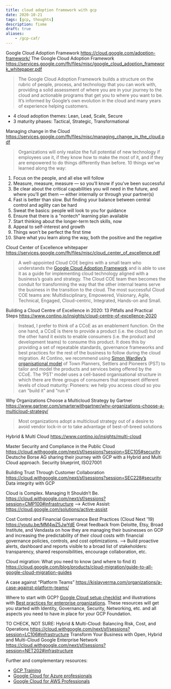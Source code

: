 ```yaml
---
title: cloud adoption framework with gcp
date: 2020-10-21
tags: [gcp, thoughts]
description: fixme
draft: true
aliases:
    - /gcp-caf/
---
```

Google Cloud Adoption Framework
https://cloud.google.com/adoption-framework/
The Google Cloud Adoption Framework
https://services.google.com/fh/files/misc/google_cloud_adoption_framework_whitepaper.pdf
> The Google Cloud Adoption Framework builds a structure on the rubric of people, process, and technology that you can work with, providing a solid assessment of where you are in your journey to the cloud and actionable programs that get you to where you want to be. It’s informed by Google’s own evolution in the cloud and many years of experience helping customers.
- 4 cloud adoption themes: Lean, Lead, Scale, Secure
- 3 maturity phases: Tactical, Strategic, Transformational


Managing change in the Cloud
https://services.google.com/fh/files/misc/managing_change_in_the_cloud.pdf
> Organizations will only realize the full potential of new technology if employees use it, if they know how to make the most of it, and if they are empowered to do things differently than before.
10 things we’ve learned along the way:
1. Focus on the people, and all else will follow
2. Measure, measure, measure — so you’ll know if you’ve been successful
3. Be clear about the critical capabilities you will need in the future, and where you’ll get them — either internally or through your partner(s)
4. Fast is better than slow. But finding your balance between central control and agility can be hard
5. Sweat the basics: people will look to you for guidance
6. Ensure that there is a "nontech" learning plan available
7. Start thinking about the longer-term tech skills, now
8. Appeal to self-interest and growth
9. Things won’t be perfect the first time
10. Share what you learn along the way, both the positive and the negative

Cloud Center of Excellence whitepaper
https://services.google.com/fh/files/misc/cloud_center_of_excellence.pdf
> A well-appointed Cloud COE begins with a small team who understands the [Google Cloud Adoption Framework](https://cloud.google.com/adoption-framework/) and is able to use it as a guide for implementing cloud technology aligned with a business’s goals and strategy. The Cloud COE team then becomes the conduit for transforming the way that the other internal teams serve the business in the transition to the cloud.
> The most successful Cloud COE teams are: Multidisciplinary, Empowered, Visionary, Agile, Technical, Engaged, Cloud-centric, Integrated, Hands-on and Small.

Building a Cloud Centre of Excellence in 2020: 13 Pitfalls and Practical Steps
https://www.contino.io/insights/cloud-centre-of-excellence-2020
> Instead, I prefer to think of a CCoE as an enablement function. On the one hand, a CCoE is there to provide a product (i.e. the cloud) but on the other hand it exists to enable consumers (i.e. the product and development teams) to consume this product. It does this by providing a set of repeatable standards, governance frameworks and best practices for the rest of the business to follow during the cloud migration. 
> At Contino, we recommend using [Simon Wardley’s organisational model](https://medium.com/wardleymaps/getting-started-yourself-e1a359b785a2) of Town Planners, Settlers and Pioneers (PST) to tailor and model the products and services being offered by the CCoE. The ‘PST’ model uses a cell-based organisational structure in which there are three groups of consumers that represent different levels of cloud maturity: Pioneers: we help you access cloud so you can “build it” and “run it”


Why Organizations Choose a Multicloud Strategy by Gartner
https://www.gartner.com/smarterwithgartner/why-organizations-choose-a-multicloud-strategy/
> Most organizations adopt a multicloud strategy out of a desire to avoid vendor lock-in or to take advantage of best-of-breed solutions

Hybrid & Multi Cloud
https://www.contino.io/insights/multi-cloud

Master Security and Compliance in the Public Cloud
https://cloud.withgoogle.com/next/sf/sessions?session=SEC105#security
Deutsche Borse AG sharing their journey with GCP with a Hybrid and Multi Cloud approach. Security blueprint, ISO27001

Building Trust Through Customer Collaboration
https://cloud.withgoogle.com/next/sf/sessions?session=SEC228#security
Data integrity with GCP

Cloud is Complex. Managing It Shouldn’t Be.
https://cloud.withgoogle.com/next/sf/sessions?session=CMP100#infrastructure
--> Active Assist: https://cloud.google.com/solutions/active-assist

Cost Control and Financial Governance Best Practices (Cloud Next '19)
https://youtu.be/MM4wZ5JwYdE
Great feedback from Deloitte, Etsy, Broad Institute, and Vendasta on how they are managing their businesses on GCP and increasing the predictability of their cloud costs with financial governance policies, controls, and cost optimizations.
--> Build proactive alerts, dashboard and reports visible to a broad list of stakeholders: transparency, shared responsibilities, encourage collaboration, etc.

Cloud migration: What you need to know (and where to find it)
https://cloud.google.com/blog/products/cloud-migration/guide-to-all-google-cloud-migration-guides

A case against “Platform Teams”
https://kislayverma.com/organizations/a-case-against-platform-teams/

Where to start with GCP? [Google Cloud setup checklist](https://cloud.google.com/docs/enterprise/onboarding-checklist) and illustrations with [Best practices for enterprise organizations](https://cloud.google.com/docs/enterprise/best-practices-for-enterprise-organizations). These resources will get you started with Identity, Governance, Security, Networking, etc. and all aspects you need to have in place for your GCP Foundation.

TO CHECK, NOT SURE:
Hybrid & Multi-Cloud: Balancing Risk, Cost, and Operations
https://cloud.withgoogle.com/next/sf/sessions?session=LC106#infrastructure
Transform Your Business with Open, Hybrid and Multi-Cloud Google Enterprise Network
https://cloud.withgoogle.com/next/sf/sessions?session=NET202#infrastructure


Further and complementary resources:
- [GCP Training](https://cloud.google.com/training)
- [Google Cloud for Azure professionals](https://cloud.google.com/docs/compare/azure)
- [Google Cloud for AWS Professionals](https://cloud.google.com/docs/compare/aws)
